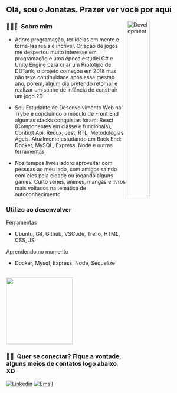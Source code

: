 <h2> Olá, sou o Jonatas. Prazer ver você por aqui </h2> 

<img width="35%" align="right" alt="Development" src="https://camo.githubusercontent.com/95475d0056f99f50fba3b5f027ac9fbb15d0fc422f675d445df20ccac6e70539/68747470733a2f2f63646e2e686173686e6f64652e636f6d2f7265732f686173686e6f64652f696d6167652f75706c6f61642f76313632313730353534323433372f3473685579456b32742e676966" />
<h3> 👨🏻‍💻 &nbsp;Sobre mim </h3>

- Adoro programação, ter ideias em mente e torná-las reais é incrível. Criação de jogos me despertou muito interesse em programação e uma época estudei C# e Unity Engine para criar um Protótipo de DDTank, o projeto começou em 2018 mas não teve continuidade após esse mesmo ano, porém, algum dia pretendo retomar e realizar um sonho de infância de construir um jogo 2D <br> 

- Sou Estudante de Desenvolvimento Web na Trybe e concluindo o módulo de Front End algumas stacks conquistas foram: React (Componentes em classe e funcionais), Context Api, Redux, Jest, RTL, Metodologias Ágeis. Atualmente estudando em Back End: Docker, MySQL, Express, Node e outras ferramentas <br>

- Nos tempos livres adoro aproveitar com pessoas ao meu lado, com amigos saindo com eles pela cidade ou jogando alguns games. Curto séries, animes, mangás e livros mais voltados na temática de autoconhecimento <br>

<h3>Utilizo ao desenvolver</h3>

Ferramentas <br>
- Ubuntu, Git, Github, VSCode, Trello, HTML, CSS, JS
  
<!-- Bibliotecas e Frameworks <br>
- React, Redux, Jest, RTL -->
  
Aprendendo no momento   
- Docker, Mysql, Express, Node, Sequelize
<br/>
  

<a href="https://github.com/AVS1508">
  <img height="180em" src="https://github-readme-stats.vercel.app/api?username=jonatasqueirozlima&theme=buefy&show_icons=true" />
<!--   <img height="180em" src="https://github-readme-stats.vercel.app/api/top-langs/?username=jonatasqueirozlima&theme=buefy&layout=compact" /> -->
</a>

<br/>

<h3> 🤝🏻 &nbsp;Quer se conectar? Fique a vontade, alguns meios de contatos logo abaixo XD </h3>

<!-- <p align="center"> -->
<a href="https://www.linkedin.com/in/jonatasqueirozlima//"><img alt="Linkedin" src="https://img.shields.io/badge/LinkedIn-0077B5?style=for-the-badge&logo=linkedin&logoColor=white"></a>
<a href="mailto:joqlima5@gmail.com"><img alt="Email" src="https://img.shields.io/badge/Gmail-D14836?style=for-the-badge&logo=gmail&logoColor=white"></a>
<!-- </p> -->
